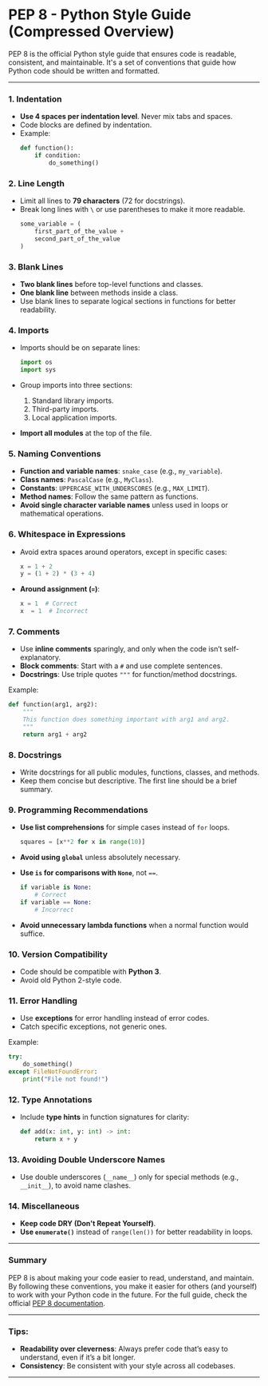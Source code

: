 

# PEP 8 - Python Style Guide (Compressed Overview)

PEP 8 is the official Python style guide that ensures code is readable, consistent, and maintainable. It's a set of conventions that guide how Python code should be written and formatted.

---

### 1. **Indentation**
- **Use 4 spaces per indentation level**. Never mix tabs and spaces.
- Code blocks are defined by indentation.
- Example:
    ```python
    def function():
        if condition:
            do_something()
    ```

### 2. **Line Length**
- Limit all lines to **79 characters** (72 for docstrings).
- Break long lines with `\` or use parentheses to make it more readable.
    ```python
    some_variable = (
        first_part_of_the_value + 
        second_part_of_the_value
    )
    ```

### 3. **Blank Lines**
- **Two blank lines** before top-level functions and classes.
- **One blank line** between methods inside a class.
- Use blank lines to separate logical sections in functions for better readability.

### 4. **Imports**
- Imports should be on separate lines:
    ```python
    import os
    import sys
    ```
- Group imports into three sections:
    1. Standard library imports.
    2. Third-party imports.
    3. Local application imports.

- **Import all modules** at the top of the file.

### 5. **Naming Conventions**
- **Function and variable names**: `snake_case` (e.g., `my_variable`).
- **Class names**: `PascalCase` (e.g., `MyClass`).
- **Constants**: `UPPERCASE_WITH_UNDERSCORES` (e.g., `MAX_LIMIT`).
- **Method names**: Follow the same pattern as functions.
- **Avoid single character variable names** unless used in loops or mathematical operations.

### 6. **Whitespace in Expressions**
- Avoid extra spaces around operators, except in specific cases:
    ```python
    x = 1 + 2
    y = (1 + 2) * (3 + 4)
    ```

- **Around assignment (`=`)**:
    ```python
    x = 1  # Correct
    x  = 1  # Incorrect
    ```

### 7. **Comments**
- Use **inline comments** sparingly, and only when the code isn’t self-explanatory.
- **Block comments**: Start with a `#` and use complete sentences.
- **Docstrings**: Use triple quotes `"""` for function/method docstrings.

Example:
```python
def function(arg1, arg2):
    """
    This function does something important with arg1 and arg2.
    """
    return arg1 + arg2
```

### 8. **Docstrings**
- Write docstrings for all public modules, functions, classes, and methods.
- Keep them concise but descriptive. The first line should be a brief summary.

### 9. **Programming Recommendations**
- **Use list comprehensions** for simple cases instead of `for` loops.
    ```python
    squares = [x**2 for x in range(10)]
    ```

- **Avoid using `global`** unless absolutely necessary.

- **Use `is` for comparisons with `None`**, not `==`.
    ```python
    if variable is None:
        # Correct
    if variable == None:
        # Incorrect
    ```

- **Avoid unnecessary lambda functions** when a normal function would suffice.

### 10. **Version Compatibility**
- Code should be compatible with **Python 3**.
- Avoid old Python 2-style code.

### 11. **Error Handling**
- Use **exceptions** for error handling instead of error codes.
- Catch specific exceptions, not generic ones.

Example:
```python
try:
    do_something()
except FileNotFoundError:
    print("File not found!")
```

### 12. **Type Annotations**
- Include **type hints** in function signatures for clarity:
    ```python
    def add(x: int, y: int) -> int:
        return x + y
    ```

### 13. **Avoiding Double Underscore Names**
- Use double underscores (`__name__`) only for special methods (e.g., `__init__`), to avoid name clashes.

### 14. **Miscellaneous**
- **Keep code DRY (Don't Repeat Yourself)**.
- **Use `enumerate()`** instead of `range(len())` for better readability in loops.

---

### Summary
PEP 8 is about making your code easier to read, understand, and maintain. By following these conventions, you make it easier for others (and yourself) to work with your Python code in the future. For the full guide, check the official [PEP 8 documentation](https://www.python.org/dev/peps/pep-0008/).

---

### Tips:
- **Readability over cleverness**: Always prefer code that’s easy to understand, even if it’s a bit longer.
- **Consistency**: Be consistent with your style across all codebases.

---

